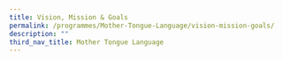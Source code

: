 ```yaml
---
title: Vision, Mission & Goals
permalink: /programmes/Mother-Tongue-Language/vision-mission-goals/
description: ""
third_nav_title: Mother Tongue Language
---
```

